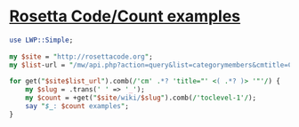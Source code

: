 [1]: http://rosettacode.org/wiki/Rosetta_Code/Count_examples

# [Rosetta Code/Count examples][1]

```perl
use LWP::Simple;
 
my $site = "http://rosettacode.org";
my $list-url = "/mw/api.php?action=query&list=categorymembers&cmtitle=Category:Programming_Tasks&cmlimit=500&format=xml";
 
for get("$site$list_url").comb(/'cm' .*? 'title="' <( .*? )> '"'/) {
    my $slug = .trans(' ' => '_');
    my $count = +get("$site/wiki/$slug").comb(/'toclevel-1'/);
    say "$_: $count examples";
}
```